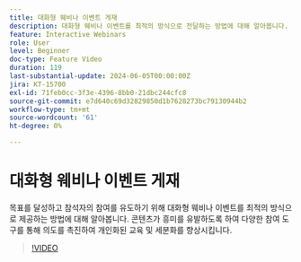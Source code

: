 ```yaml
---
title: 대화형 웨비나 이벤트 게재
description: 대화형 웨비나 이벤트를 최적의 방식으로 전달하는 방법에 대해 알아봅니다.
feature: Interactive Webinars
role: User
level: Beginner
doc-type: Feature Video
duration: 119
last-substantial-update: 2024-06-05T00:00:00Z
jira: KT-15700
exl-id: 71feb0cc-3f3e-4396-8bb0-21dbc244cfc8
source-git-commit: e7d640c69d32829850d1b7628273bc79130944b2
workflow-type: tm+mt
source-wordcount: '61'
ht-degree: 0%

---
```


# 대화형 웨비나 이벤트 게재

목표를 달성하고 참석자의 참여를 유도하기 위해 대화형 웨비나 이벤트를 최적의 방식으로 제공하는 방법에 대해 알아봅니다. 콘텐츠가 흥미를 유발하도록 하여 다양한 참여 도구를 통해 의도를 촉진하여 개인화된 교육 및 세분화를 향상시킵니다.

>[!VIDEO](https://video.tv.adobe.com/v/3429638/?learn=on)
